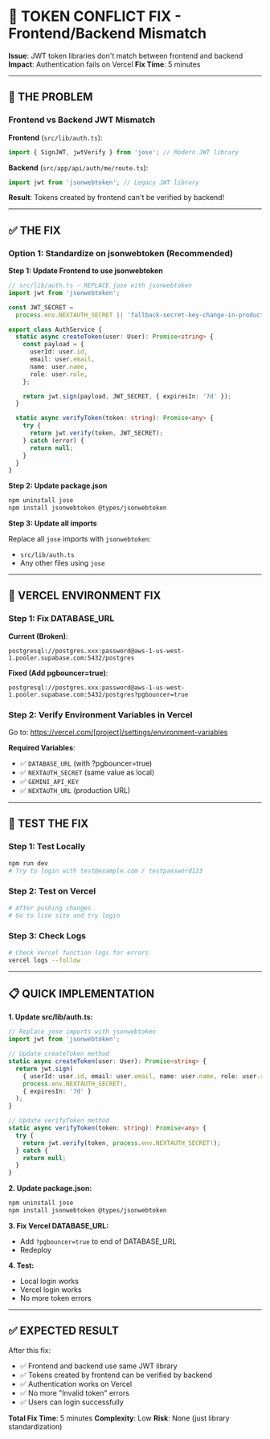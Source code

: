 # 🔧 TOKEN CONFLICT FIX - Frontend/Backend Mismatch

**Issue**: JWT token libraries don't match between frontend and backend
**Impact**: Authentication fails on Vercel
**Fix Time**: 5 minutes

---

## 🚨 **THE PROBLEM**

### **Frontend vs Backend JWT Mismatch**

**Frontend** (`src/lib/auth.ts`):

```typescript
import { SignJWT, jwtVerify } from 'jose'; // Modern JWT library
```

**Backend** (`src/app/api/auth/me/route.ts`):

```typescript
import jwt from 'jsonwebtoken'; // Legacy JWT library
```

**Result**: Tokens created by frontend can't be verified by backend!

---

## ✅ **THE FIX**

### **Option 1: Standardize on jsonwebtoken (Recommended)**

**Step 1: Update Frontend to use jsonwebtoken**

```typescript
// src/lib/auth.ts - REPLACE jose with jsonwebtoken
import jwt from 'jsonwebtoken';

const JWT_SECRET =
  process.env.NEXTAUTH_SECRET || 'fallback-secret-key-change-in-production';

export class AuthService {
  static async createToken(user: User): Promise<string> {
    const payload = {
      userId: user.id,
      email: user.email,
      name: user.name,
      role: user.role,
    };

    return jwt.sign(payload, JWT_SECRET, { expiresIn: '7d' });
  }

  static async verifyToken(token: string): Promise<any> {
    try {
      return jwt.verify(token, JWT_SECRET);
    } catch (error) {
      return null;
    }
  }
}
```

**Step 2: Update package.json**

```bash
npm uninstall jose
npm install jsonwebtoken @types/jsonwebtoken
```

**Step 3: Update all imports**

Replace all `jose` imports with `jsonwebtoken`:

- `src/lib/auth.ts`
- Any other files using `jose`

---

## 🔧 **VERCEL ENVIRONMENT FIX**

### **Step 1: Fix DATABASE_URL**

**Current (Broken)**:

```
postgresql://postgres.xxx:password@aws-1-us-west-1.pooler.supabase.com:5432/postgres
```

**Fixed (Add pgbouncer=true)**:

```
postgresql://postgres.xxx:password@aws-1-us-west-1.pooler.supabase.com:5432/postgres?pgbouncer=true
```

### **Step 2: Verify Environment Variables in Vercel**

Go to: https://vercel.com/[project]/settings/environment-variables

**Required Variables**:

- ✅ `DATABASE_URL` (with ?pgbouncer=true)
- ✅ `NEXTAUTH_SECRET` (same value as local)
- ✅ `GEMINI_API_KEY`
- ✅ `NEXTAUTH_URL` (production URL)

---

## 🧪 **TEST THE FIX**

### **Step 1: Test Locally**

```bash
npm run dev
# Try to login with test@example.com / testpassword123
```

### **Step 2: Test on Vercel**

```bash
# After pushing changes
# Go to live site and try login
```

### **Step 3: Check Logs**

```bash
# Check Vercel function logs for errors
vercel logs --follow
```

---

## 📋 **QUICK IMPLEMENTATION**

**1. Update src/lib/auth.ts:**

```typescript
// Replace jose imports with jsonwebtoken
import jwt from 'jsonwebtoken';

// Update createToken method
static async createToken(user: User): Promise<string> {
  return jwt.sign(
    { userId: user.id, email: user.email, name: user.name, role: user.role },
    process.env.NEXTAUTH_SECRET!,
    { expiresIn: '7d' }
  );
}

// Update verifyToken method
static async verifyToken(token: string): Promise<any> {
  try {
    return jwt.verify(token, process.env.NEXTAUTH_SECRET!);
  } catch {
    return null;
  }
}
```

**2. Update package.json:**

```bash
npm uninstall jose
npm install jsonwebtoken @types/jsonwebtoken
```

**3. Fix Vercel DATABASE_URL:**

- Add `?pgbouncer=true` to end of DATABASE_URL
- Redeploy

**4. Test:**

- Local login works
- Vercel login works
- No more token errors

---

## ✅ **EXPECTED RESULT**

After this fix:

- ✅ Frontend and backend use same JWT library
- ✅ Tokens created by frontend can be verified by backend
- ✅ Authentication works on Vercel
- ✅ No more "Invalid token" errors
- ✅ Users can login successfully

**Total Fix Time**: 5 minutes
**Complexity**: Low
**Risk**: None (just library standardization)
